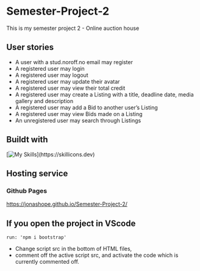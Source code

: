 # Semester-Project-2
This is my semester project 2 - Online auction house

## User stories
* A user with a stud.noroff.no email may register
* A registered user may login
* A registered user may logout
* A registered user may update their avatar
* A registered user may view their total credit
* A registered user may create a Listing with a title, deadline date, media gallery and description
* A registered user may add a Bid to another user’s Listing
* A registered user may view Bids made on a Listing
* An unregistered user may search through Listings

## Buildt with

[![My Skills](https://skillicons.dev/icons?i=js,html,css,sass,bootstrap,vscode,)](https://skillicons.dev)

## Hosting service

### Github Pages
https://jonashope.github.io/Semester-Project-2/

## If you open the project in VScode
```
run: 'npm i bootstrap'
```
* Change script src in the bottom of HTML files, 
* comment off the active script src, and activate the code which is currently commented off.
